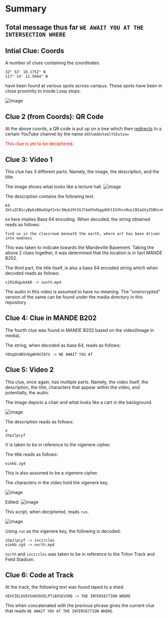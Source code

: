 # Summary

## Total message thus far `WE AWAIT YOU AT THE INTERSECTION WHERE`

## Intial Clue: Coords

A number of clues containing the coordinates 
```
32° 53' 18.1752" N
117° 14' 12.5664" W
```
have been found at various spots across campus. These spots have been in close proximity to Inside Loop stops.

![image](https://github.com/kavurisriharsha/ucicadasd/assets/150100995/fa51075c-31ba-4afa-b1c6-677bacc4857a)


## Clue 2 (from Coords): QR Code

At the above coords, a QR code is put up on a tree which then [redirects](https://scanqr.to/5e8484a0) to a certain YouTube channel by the name 
```dXhlmUUnteGlYS5stzo=```

<span style="color:red">
This clue is yet to be deciphered.</span>


## Clue 3: Video 1

This clue has 3 different parts. Namely, the image, the description, and the title.

The image shows what looks like a lecture hall.
![image](https://github.com/kavurisriharsha/ucicadasd/assets/150100995/6b2e0079-ecfb-4b23-8eb7-0f5e66683949)

The description contains the following text:
```
64
ZmluZCB1cyBpbiB0aGUgY2xhc3Nyb29tIGJlbmVhdGggdGhlIGVhcnRoLCB3aGVyZSBhcnQgaGFzIGJlZW4gZHJpdmVuIGludG8gbWFkbmVzcw==
```
`64` here implies Base 64 encoding. When decoded, the string obtained reads as follows:
```
find us in the classroom beneath the earth, where art has been driven into madness
```

This was taken to indicate towards the Mandeville Basement. Taking the above 2 clues together, it was determined that the location is in fact MANDE B202.

The third part, the title itself, is also a base 64 encoded string which when decoded reads as follows:
```
c291dGgubXA0 -> south.mp4
```

The audio in this video is assumed to have no meaning. The "unencrypted" version of the same can be found under the media directory in this repository


## Clue 4: Clue in MANDE B202

The fourth clue was found in MANDE B202 based on the video(Image in media).

The string, when decoded as base 64, reads as follows:

```
V0UgQVdBSVQgWU9VIEFU -> WE AWAIT YOU AT
```

## Clue 5: Video 2

This clue, once again, has multiple parts. Namely, the video itself, the description, the title, characters that appear within the video, and potentially, the audio.

The image depicts a chair and what looks like a cart in the background.

![image](https://github.com/kavurisriharsha/ucicadasd/assets/150100995/79237d5d-71af-442f-8da5-8e08b8028218)

The description reads as follows:
```
V
zhpzlpcyf
```
V is taken to be in reference to the vigenere cipher. 

The title reads as follows:
```
eiekb.zg4
```
This is also assumed to be a vigenere cipher.

The characters in the video hold the vigenere key.

![image](https://github.com/kavurisriharsha/ucicadasd/assets/150100995/7b20c7e2-bcb3-4563-9a43-a19026b3e981)

Edited:
![image](https://github.com/kavurisriharsha/ucicadasd/assets/150100995/f754cc5c-2177-4b3b-b01e-c6a8aa0211aa)

This script, when deciphered, reads `run`.

![image](https://github.com/kavurisriharsha/ucicadasd/assets/150100995/87fffec0-c44c-4fe8-b98d-f066e731d4ae)


Using `run` as the vigenere key, the following is decoded:
```
zhpzlpcyf -> incircles
eiekb.zg4 -> north.mp4
```

`north` and `incircles` was taken to be in reference to the Triton Track and Field Stadium. 

## Clue 6: Code at Track

At the track, the following text was found taped to a shed.
```
VEhFIELOVEVSUOVDVELPTiBXSEVSRQ -> THE INTERSECTION WHERE
```
This when concatenated with the previous phrase gives the current clue that reads `WE AWAIT YOU AT THE INTERSECTION WHERE`.















